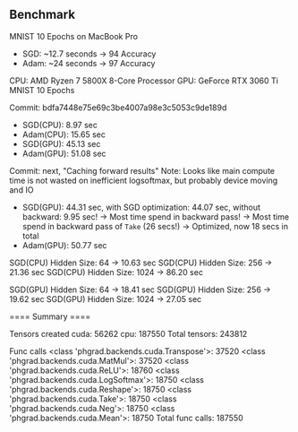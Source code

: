 
## Benchmark

MNIST 10 Epochs on MacBook Pro
* SGD: ~12.7 seconds -> 94 Accuracy
* Adam: ~24 seconds -> 97 Accuracy

CPU: AMD Ryzen 7 5800X 8-Core Processor
GPU: GeForce RTX 3060 Ti
MNIST 10 Epochs

Commit: bdfa7448e75e69c3be4007a98e3c5053c9de189d
* SGD(CPU): 8.97 sec
* Adam(CPU): 15.65 sec
* SGD(GPU): 45.13 sec
* Adam(GPU): 51.08 sec

Commit: next, "Caching forward results"
Note: Looks like main compute time is not wasted on inefficient logsoftmax, but probably device moving and IO

* SGD(GPU): 44.31 sec, with SGD optimization: 44.07 sec, without backward: 9.95 sec!
    -> Most time spend in backward pass!
    -> Most time spend in backward pass of `Take` (26 secs!)
    -> Optimized, now 18 secs in total
* Adam(GPU): 50.77 sec

SGD(CPU) Hidden Size: 64 -> 10.63 sec
SGD(CPU) Hidden Size: 256 -> 21.36 sec
SGD(CPU) Hidden Size: 1024 -> 86.20 sec

SGD(GPU) Hidden Size: 64 -> 18.41 sec
SGD(GPU) Hidden Size: 256 -> 19.62 sec
SGD(GPU) Hidden Size: 1024 -> 27.05 sec

==== Summary ====

Tensors created
cuda: 56262
cpu: 187550
Total tensors: 243812

Func calls
<class 'phgrad.backends.cuda.Transpose'>: 37520
<class 'phgrad.backends.cuda.MatMul'>: 37520
<class 'phgrad.backends.cuda.ReLU'>: 18760
<class 'phgrad.backends.cuda.LogSoftmax'>: 18750
<class 'phgrad.backends.cuda.Reshape'>: 18750
<class 'phgrad.backends.cuda.Take'>: 18750
<class 'phgrad.backends.cuda.Neg'>: 18750
<class 'phgrad.backends.cuda.Mean'>: 18750
Total func calls: 187550
